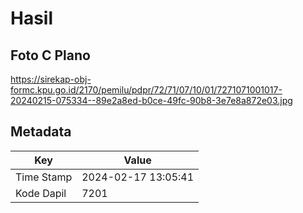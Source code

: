 # Hasil

## Foto C Plano

https://sirekap-obj-formc.kpu.go.id/2170/pemilu/pdpr/72/71/07/10/01/7271071001017-20240215-075334--89e2a8ed-b0ce-49fc-90b8-3e7e8a872e03.jpg


## Metadata

| Key        | Value               |
| ---------- | ------------------- |
| Time Stamp | 2024-02-17 13:05:41 |
| Kode Dapil | 7201                |



